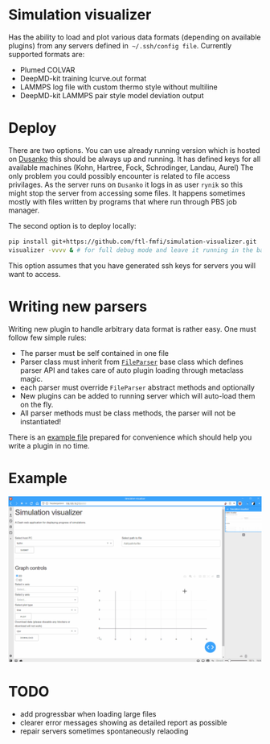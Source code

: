 # Simulation visualizer

Has the ability to load and plot various data formats (depending on available plugins)
from any servers defined in` ~/.ssh/config file`. Currently supported formats are:

- Plumed COLVAR
- DeepMD-kit training lcurve.out format
- LAMMPS log file with custom thermo style without multiline
- DeepMD-kit LAMMPS pair style model deviation output

# Deploy

There are two options. You can use already running version which is hosted on
[Dusanko](http://158.195.19.213:8050) this should be always up and running. It
has defined keys for all available machines (Kohn, Hartree, Fock, Schrodinger,
Landau, Aurel) The only problem you could possibly encounter is related to file
access privilages. As the server runs on `Dusanko` it logs in as user `rynik` so
this might stop the server from accessing some files. It happens sometimes mostly
with files written by programs that where run through PBS job manager.

The second option is to deploy locally:

```bash
pip install git+https://github.com/ftl-fmfi/simulation-visualizer.git
visualizer -vvvv & # for full debug mode and leave it running in the background
```

This option assumes that you have generated ssh keys for servers you will want
to access.

# Writing new parsers

Writing new plugin to handle arbitrary data format is rather easy. One must follow
few simple rules:
* The parser must be self contained in one file
* Parser class must inherit from [`FileParser`](https://github.com/ftl-fmfi/simulation-visualizer/blob/9b37c9382200df023bbd2e126b018ecd12319054/simulation_visualizer/parser.py#L51)
base class which defines parser API and takes care of auto plugin loading through
metaclass magic.
* each parser must override `FileParser` abstract methods and optionally
* New plugins can be added to running server which will auto-load them on the fly.
* All parser methods must be class methods, the parser will not be instantiated!

There is an [example file](simulation_visualizer/parsers/example_plugin.py) prepared for convenience which should help you
write a plugin in no time. 


# Example

![Alt Text](data/example_colvar.gif)

# TODO

- add progressbar when loading large files
- clearer error messages showing as detailed report as possible
- repair servers sometimes spontaneously relaoding